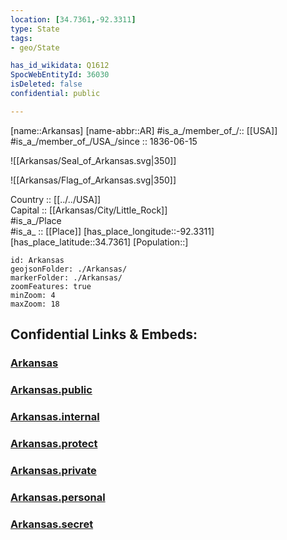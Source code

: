 ```yaml
---
location: [34.7361,-92.3311] 
type: State
tags:
- geo/State

has_id_wikidata: Q1612 
SpocWebEntityId: 36030
isDeleted: false
confidential: public

---
```

[name::Arkansas] 
[name-abbr::AR] 
#is_a_/member_of_/:: [[USA]]
#is_a_/member_of_/USA_/since :: 1836-06-15 


![[Arkansas/Seal_of_Arkansas.svg|350]] 

![[Arkansas/Flag_of_Arkansas.svg|350]] 

Country :: [[../../USA]]  
Capital :: [[Arkansas/City/Little_Rock]]  
#is_a_/Place  
#is_a_ :: [[Place]] 
[has_place_longitude::-92.3311] 
[has_place_latitude::34.7361] 
[Population::] 



```leaflet
id: Arkansas
geojsonFolder: ./Arkansas/
markerFolder: ./Arkansas/
zoomFeatures: true 
minZoom: 4 
maxZoom: 18
```


## Confidential Links & Embeds: 

### [Arkansas](/_Standards/Earth/Continent/America~North/USA/USA~Central/Arkansas.md) 

### [Arkansas.public](/_public/Earth/Continent/America~North/USA/USA~Central/Arkansas.public.md) 

### [Arkansas.internal](/_internal/Earth/Continent/America~North/USA/USA~Central/Arkansas.internal.md) 

### [Arkansas.protect](/_protect/Earth/Continent/America~North/USA/USA~Central/Arkansas.protect.md) 

### [Arkansas.private](/_private/Earth/Continent/America~North/USA/USA~Central/Arkansas.private.md) 

### [Arkansas.personal](/_personal/Earth/Continent/America~North/USA/USA~Central/Arkansas.personal.md) 

### [Arkansas.secret](/_secret/Earth/Continent/America~North/USA/USA~Central/Arkansas.secret.md)

